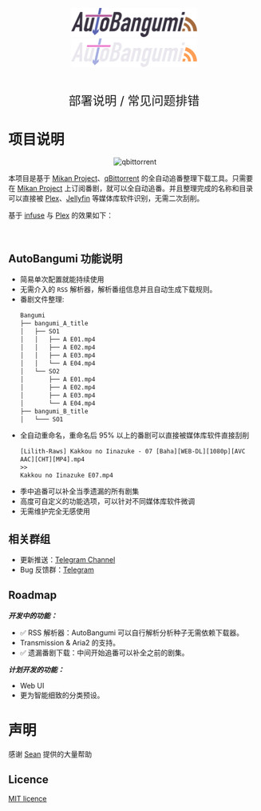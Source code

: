 <p align="center">
    <img src="https://github.com/EstrellaXD/Auto_Bangumi/blob/main/docs/image/auto_bangumi_v2.png#gh-light-mode-only" width=50%/>
    <img src="https://github.com/EstrellaXD/Auto_Bangumi/blob/main/docs/image/auto_bangumi_icon_v2-dark.png#gh-dark-mode-only" width=50%/>
</p>
<p align="center">
    <img title="docker build version" src="https://img.shields.io/docker/v/estrellaxd/auto_bangumi" alt="">
    <img title="release date" src="https://img.shields.io/github/release-date/estrellaxd/auto_bangumi" alt="">
    <img title="docker pull" src="https://img.shields.io/docker/pulls/estrellaxd/auto_bangumi" alt="">
    <img title="python version" src="https://img.shields.io/badge/python-3.10-blue" alt="">
    <img title="platform arch" src="https://img.shields.io/badge/arch-%20AMD64%20%2F%20ARM64-lightgrey" alt="">
</p>
<p align="center">
    <font size="5">
        <a herf="https://github.com/EstrellaXD/Auto_Bangumi/blob/main/docs/部署说明.md">部署说明</a>
        /
        <a herf="https://github.com/EstrellaXD/Auto_Bangumi/blob/main/docs/常见错误解决.md">常见问题排错</a>
    </font>
</p>

# 项目说明

<p align="center">
    <img title="mikan project" src="https://mikanani.me/images/mikan-pic.png" alt="" width="10%">
    <img title="qbittorrent" src="https://upload.wikimedia.org/wikipedia/commons/thumb/6/66/New_qBittorrent_Logo.svg/600px-New_qBittorrent_Logo.svg.png" width="10%">
</p>

本项目是基于 [Mikan Project](https://mikanani.me)、[qBittorrent](https://qbittorrent.org) 的全自动追番整理下载工具。只需要在 [Mikan Project](https://mikanani.me) 上订阅番剧，就可以全自动追番。并且整理完成的名称和目录可以直接被 [Plex]()、[Jellyfin]() 等媒体库软件识别，无需二次刮削。

基于 [infuse](https://firecore.com/infuse) 与 [Plex](https://plex.tv) 的效果如下：

<img title="plex" src="https://github.com/EstrellaXD/Auto_Bangumi/blob/main/docs/image/截屏2022-05-23%2020.47.39.png" alt="" width=50%><img title="infuse" src="https://github.com/EstrellaXD/Auto_Bangumi/blob/main/docs/image/截屏2022-05-23%2020.48.02.png" alt="" width=50%>

## AutoBangumi 功能说明

- 简易单次配置就能持续使用
- 无需介入的 `RSS` 解析器，解析番组信息并且自动生成下载规则。
- 番剧文件整理:
    ```
    Bangumi
    ├── bangumi_A_title
    │   ├── SO1
    │   │   ├── A E01.mp4
    │   │   ├── A E02.mp4
    │   │   ├── A E03.mp4
    │   │   └── A E04.mp4
    │   └── SO2
    │       ├── A E01.mp4
    │       ├── A E02.mp4
    │       ├── A E03.mp4
    │       └── A E04.mp4
    ├── bangumi_B_title
    │   └─── SO1
    ```
- 全自动重命名，重命名后 95% 以上的番剧可以直接被媒体库软件直接刮削
    ```
  [Lilith-Raws] Kakkou no Iinazuke - 07 [Baha][WEB-DL][1080p][AVC AAC][CHT][MP4].mp4 
  >>
   Kakkou no Iinazuke E07.mp4
  ```
- 季中追番可以补全当季遗漏的所有剧集
- 高度可自定义的功能选项，可以针对不同媒体库软件微调
- 无需维护完全无感使用


## 相关群组

- 更新推送：[Telegram Channel](https://t.me/autobangumi_update)
- Bug 反馈群：[Telegram](https://t.me/+yNisOnDGaX5jMTM9)

## Roadmap

***开发中的功能：***

- ✅ RSS 解析器：AutoBangumi 可以自行解析分析种子无需依赖下载器。
- Transmission & Aria2 的支持。
- ✅ 遗漏番剧下载：中间开始追番可以补全之前的剧集。

***计划开发的功能：***

- Web UI
- 更为智能细致的分类预设。

# 声明
感谢 [Sean](https://github.com/findix) 提供的大量帮助

## Licence
[MIT licence](https://github.com/EstrellaXD/Auto_Bangumi/blob/main/LICENSE)


